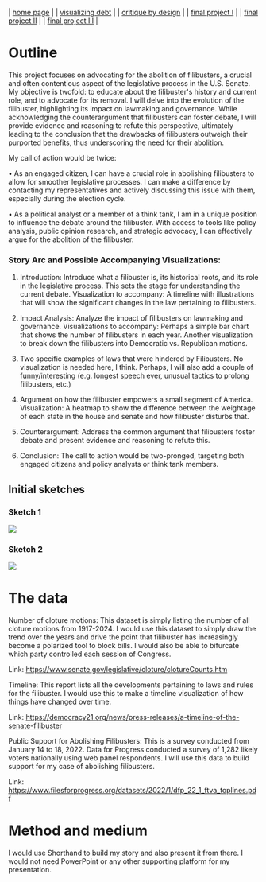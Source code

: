 | [home page](https://noumanahmed-cmu.github.io/NoumanAhmed-Portfolio/) |
| [visualizing debt](visualizing-government-debt) | 
| [critique by design](https://noumanahmed-cmu.github.io/NoumanAhmed-Portfolio/critique-by-design) | 
| [final project I](https://noumanahmed-cmu.github.io/NoumanAhmed-Portfolio/final-project-part-one) | 
| [final project II](https://noumanahmed-cmu.github.io/NoumanAhmed-Portfolio/final-project-part-two) | 
| [final project III](https://noumanahmed-cmu.github.io/NoumanAhmed-Portfolio/final-project-part-three) |

# Outline
 
This project focuses on advocating for the abolition of filibusters, a crucial and often contentious aspect of the legislative process in the U.S. Senate. My objective is twofold: to educate about the filibuster's history and current role, and to advocate for its removal. I will delve into the evolution of the filibuster, highlighting its impact on lawmaking and governance. While acknowledging the counterargument that filibusters can foster debate, I will provide evidence and reasoning to refute this perspective, ultimately leading to the conclusion that the drawbacks of filibusters outweigh their purported benefits, thus underscoring the need for their abolition.

My call of action would be twice: 

•	As an engaged citizen, I can have a crucial role in abolishing filibusters to allow for smoother legislative processes. I can make a difference by contacting my representatives and actively discussing this issue with them, especially during the election cycle.

•	As a political analyst or a member of a think tank, I am in a unique position to influence the debate around the filibuster. With access to tools like policy analysis, public opinion research, and strategic advocacy, I can effectively argue for the abolition of the filibuster.

### Story Arc and Possible Accompanying Visualizations:
1)	Introduction: Introduce what a filibuster is, its historical roots, and its role in the legislative process. This sets the stage for understanding the current debate.
Visualization to accompany: A timeline with illustrations that will show the significant changes in the law pertaining to filibusters.

2)	Impact Analysis: Analyze the impact of filibusters on lawmaking and governance.
Visualizations to accompany: Perhaps a simple bar chart that shows the number of filibusters in each year. Another visualization to break down the filibusters into Democratic vs. Republican motions.

3)	Two specific examples of laws that were hindered by Filibusters. No visualization is needed here, I think. Perhaps, I will also add a couple of funny/interesting (e.g. longest speech ever, unusual tactics to prolong filibusters, etc.)
   
4)	Argument on how the filibuster empowers a small segment of America.
Visualization: A heatmap to show the difference between the weightage of each state in the house and senate and how filibuster disturbs that.

5)	Counterargument: Address the common argument that filibusters foster debate and present evidence and reasoning to refute this.
   
6)	Conclusion: The call to action would be two-pronged, targeting both engaged citizens and policy analysts or think tank members.

## Initial sketches

### Sketch 1

<div class='tableauPlaceholder' id='viz1700591241542' style='position: relative'><noscript><a href='#'><img alt=' ' src='https:&#47;&#47;public.tableau.com&#47;static&#47;images&#47;Su&#47;SurveyQ2andNumberofClotures&#47;Sheet1&#47;1_rss.png' style='border: none' /></a></noscript><object class='tableauViz'  style='display:none;'><param name='host_url' value='https%3A%2F%2Fpublic.tableau.com%2F' /> <param name='embed_code_version' value='3' /> <param name='site_root' value='' /><param name='name' value='SurveyQ2andNumberofClotures&#47;Sheet1' /><param name='tabs' value='yes' /><param name='toolbar' value='yes' /><param name='static_image' value='https:&#47;&#47;public.tableau.com&#47;static&#47;images&#47;Su&#47;SurveyQ2andNumberofClotures&#47;Sheet1&#47;1.png' /> <param name='animate_transition' value='yes' /><param name='display_static_image' value='yes' /><param name='display_spinner' value='yes' /><param name='display_overlay' value='yes' /><param name='display_count' value='yes' /><param name='language' value='en-US' /><param name='filter' value='publish=yes' /></object></div>                
<script type='text/javascript'>
var divElement = document.getElementById('viz1700591241542');
var vizElement = divElement.getElementsByTagName('object')[0];
vizElement.style.width='100%';vizElement.style.height=(divElement.offsetWidth*0.75)+'px';
var scriptElement = document.createElement('script');
scriptElement.src = 'https://public.tableau.com/javascripts/api/viz_v1.js';
vizElement.parentNode.insertBefore(scriptElement, vizElement);
</script>

### Sketch 2

<div class='tableauPlaceholder' id='viz1700591343549' style='position: relative'><noscript><a href='#'><img alt=' ' src='https:&#47;&#47;public.tableau.com&#47;static&#47;images&#47;Su&#47;SurveyQ2andNumberofClotures&#47;Sheet2&#47;1_rss.png' style='border: none' /></a></noscript><object class='tableauViz'  style='display:none;'><param name='host_url' value='https%3A%2F%2Fpublic.tableau.com%2F' /> <param name='embed_code_version' value='3' /> <param name='site_root' value='' /><param name='name' value='SurveyQ2andNumberofClotures&#47;Sheet2' /><param name='tabs' value='yes' /><param name='toolbar' value='yes' /><param name='static_image' value='https:&#47;&#47;public.tableau.com&#47;static&#47;images&#47;Su&#47;SurveyQ2andNumberofClotures&#47;Sheet2&#47;1.png' /> <param name='animate_transition' value='yes' /><param name='display_static_image' value='yes' /><param name='display_spinner' value='yes' /><param name='display_overlay' value='yes' /><param name='display_count' value='yes' /><param name='language' value='en-US' /><param name='filter' value='publish=yes' /></object></div>
<script type='text/javascript'>
var divElement = document.getElementById('viz1700591343549');
var vizElement = divElement.getElementsByTagName('object')[0];
vizElement.style.width='100%';vizElement.style.height=(divElement.offsetWidth*0.75)+'px';
var scriptElement = document.createElement('script');
scriptElement.src = 'https://public.tableau.com/javascripts/api/viz_v1.js';
vizElement.parentNode.insertBefore(scriptElement, vizElement);
</script>

# The data

Number of cloture motions: This dataset is simply listing the number of all cloture motions from 1917-2024. I would use this dataset to simply draw the trend over the years and drive the point that filibuster has increasingly become a polarized tool to block bills. I would also be able to bifurcate which party controlled each session of Congress.

Link: https://www.senate.gov/legislative/cloture/clotureCounts.htm


Timeline:
This report lists all the developments pertaining to laws and rules for the filibuster. I would use this to make a timeline visualization of how things have changed over time.

Link: https://democracy21.org/news/press-releases/a-timeline-of-the-senate-filibuster


Public Support for Abolishing Filibusters:
This is a survey conducted from January 14 to 18, 2022. Data for Progress conducted a survey of 1,282 likely voters nationally using web panel respondents. I will use this data to build support for my case of abolishing filibusters.

Link: https://www.filesforprogress.org/datasets/2022/1/dfp_22_1_ftva_toplines.pdf


# Method and medium
I would use Shorthand to build my story and also present it from there. I would not need PowerPoint or any other supporting platform for my presentation.
